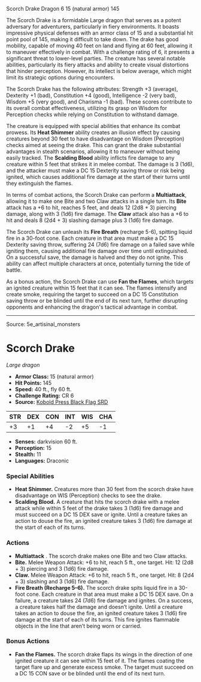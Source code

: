 <MonsterName/>Scorch Drake</MonsterName>
<CreatureType/>Dragon</CreatureType>
<CR/>6</CR>
<AC/>15 (natural armor)</AC>
<HP/>145</HP>
<summary>The Scorch Drake is a formidable Large dragon that serves as a potent adversary for adventurers, particularly in fiery environments. It boasts impressive physical defenses with an armor class of 15 and a substantial hit point pool of 145, making it difficult to take down. The drake has good mobility, capable of moving 40 feet on land and flying at 60 feet, allowing it to maneuver effectively in combat. With a challenge rating of 6, it presents a significant threat to lower-level parties. The creature has several notable abilities, particularly its fiery attacks and ability to create visual distortions that hinder perception. However, its intellect is below average, which might limit its strategic options during encounters.</summary>

<detail>

The Scorch Drake has the following attributes: Strength +3 (average), Dexterity +1 (bad), Constitution +4 (good), Intelligence -2 (very bad), Wisdom +5 (very good), and Charisma -1 (bad). These scores contribute to its overall combat effectiveness, utilizing its grasp on Wisdom for Perception checks while relying on Constitution to withstand damage.

The creature is equipped with special abilities that enhance its combat prowess. Its **Heat Shimmer** ability creates an illusion effect by causing creatures beyond 30 feet to have disadvantage on Wisdom (Perception) checks aimed at seeing the drake. This can grant the drake substantial advantages in stealth scenarios, allowing it to maneuver without being easily tracked. The **Scalding Blood** ability inflicts fire damage to any creature within 5 feet that strikes it in melee combat. The damage is 3 (1d6), and the attacker must make a DC 15 Dexterity saving throw or risk being ignited, which causes additional fire damage at the start of their turns until they extinguish the flames.

In terms of combat actions, the Scorch Drake can perform a **Multiattack**, allowing it to make one Bite and two Claw attacks in a single turn. Its **Bite** attack has a +6 to hit, reaches 5 feet, and deals 12 (2d8 + 3) piercing damage, along with 3 (1d6) fire damage. The **Claw** attack also has a +6 to hit and deals 8 (2d4 + 3) slashing damage plus 3 (1d6) fire damage. 

The Scorch Drake can unleash its **Fire Breath** (recharge 5-6), spitting liquid fire in a 30-foot cone. Each creature in that area must make a DC 15 Dexterity saving throw, suffering 24 (7d6) fire damage on a failed save while igniting them, causing additional fire damage over time until extinguished. On a successful save, the damage is halved and they do not ignite. This ability can affect multiple characters at once, potentially turning the tide of battle.

As a bonus action, the Scorch Drake can use **Fan the Flames**, which targets an ignited creature within 15 feet that it can see. The flames intensify and create smoke, requiring the target to succeed on a DC 15 Constitution saving throw or be blinded until the end of its next turn, further disrupting opponents and enhancing the dragon's tactical advantage in combat.</detail>



---

Source: 5e_artisinal_monsters

# Scorch Drake

*Large dragon*

- **Armor Class:** 15 (natural armor)
- **Hit Points:** 145
- **Speed:** 40 ft., fly 60 ft.
- **Challenge Rating:** CR 6
- **Source:** [Kobold Press Black Flag SRD](https://koboldpress.com/black-flag-roleplaying/)

| STR | DEX | CON | INT | WIS | CHA |
| --- | --- | --- | --- | --- | --- |
| +3 | +1 | +4 | -2 | +5 | -1 |

- **Senses:** darkvision 60 ft.
- **Perception:** 15
- **Stealth:** 11
- **Languages:** Draconic

### Special Abilities

- **Heat Shimmer.** Creatures more than 30 feet from the scorch drake have disadvantage on WIS (Perception) checks to see the drake.
- **Scalding Blood.** A creature that hits the scorch drake with a melee attack while within 5 feet of the drake takes 3 (1d6) fire damage and must succeed on a DC 15 DEX save or ignite. Until a creature takes an action to douse the fire, an ignited creature takes 3 (1d6) fire damage at the start of each of its turns.

### Actions

- **Multiattack** . The scorch drake makes one Bite and two Claw attacks.
- **Bite.** Melee Weapon Attack: +6 to hit, reach 5 ft., one target. Hit: 12 (2d8 + 3) piercing and 3 (1d6) fire damage.
- **Claw.** Melee Weapon Attack: +6 to hit, reach 5 ft., one target. Hit: 8 (2d4 + 3) slashing and 3 (1d6) fire damage.
- **Fire Breath (Recharge 5–6).** The scorch drake spits liquid fire in a 30-foot cone. Each creature in that area must make a DC 15 DEX save. On a failure, a creature takes 24 (7d6) fire damage and ignites. On a success, a creature takes half the damage and doesn’t ignite. Until a creature takes an action to douse the fire, an ignited creature takes 3 (1d6) fire damage at the start of each of its turns. This fire ignites flammable objects in the line that aren’t being worn or carried.

### Bonus Actions

- **Fan the Flames.** The scorch drake flaps its wings in the direction of one ignited creature it can see within 15 feet of it. The flames coating the target flare up and generate excess smoke. The target must succeed on a DC 15 CON save or be blinded until the end of its next turn.



